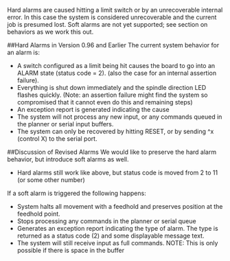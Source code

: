 Hard alarms are caused hitting a limit switch or by an unrecoverable internal error. In this case the system is considered unrecoverable and the current job is presumed lost. Soft alarms are not yet supported; see section on behaviors as we work this out.  

##Hard Alarms in Version 0.96 and Earlier
The current system behavior for an alarm is:
* A switch configured as a limit being hit causes the board to go into an ALARM state (status code = 2).  (also the case for an internal assertion failure).
* Everything is shut down immediately and the spindle direction LED flashes quickly. (Note: an assertion failure might find the system so compromised that it cannot even do this and remaining steps)
* An exception report is generated indicating the cause
* The system will not process any new input, or any commands queued in the planner or serial input buffers.
* The system can only be recovered by hitting RESET, or by sending ^x (control X) to the serial port.

##Discussion of Revised Alarms 
We would like to preserve the hard alarm behavior, but introduce soft alarms as well.
* Hard alarms still work like above, but status code is moved from 2 to 11 (or some other number)

If a soft alarm is triggered the following happens:
* System halts all movement with a feedhold and preserves position at the feedhold point.
* Stops processing any commands in the planner or serial queue
* Generates an exception report indicating the type of alarm. The type is returned as a status code (2) and some displayable message text.
* The system will still receive input as full commands. NOTE: This is only possible if there is space in the buffer
